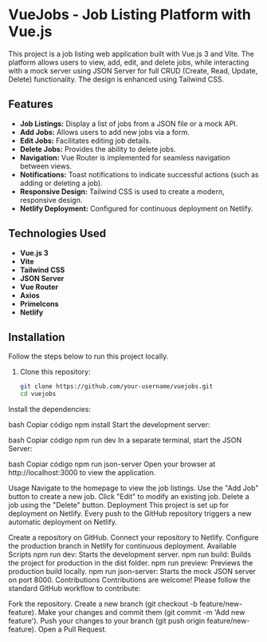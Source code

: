 # VueJobs - Job Listing Platform with Vue.js

This project is a job listing web application built with Vue.js 3 and Vite. The platform allows users to view, add, edit, and delete jobs, while interacting with a mock server using JSON Server for full CRUD (Create, Read, Update, Delete) functionality. The design is enhanced using Tailwind CSS.

## Features

- **Job Listings:** Display a list of jobs from a JSON file or a mock API.
- **Add Jobs:** Allows users to add new jobs via a form.
- **Edit Jobs:** Facilitates editing job details.
- **Delete Jobs:** Provides the ability to delete jobs.
- **Navigation:** Vue Router is implemented for seamless navigation between views.
- **Notifications:** Toast notifications to indicate successful actions (such as adding or deleting a job).
- **Responsive Design:** Tailwind CSS is used to create a modern, responsive design.
- **Netlify Deployment:** Configured for continuous deployment on Netlify.

## Technologies Used

- **Vue.js 3**
- **Vite**
- **Tailwind CSS**
- **JSON Server**
- **Vue Router**
- **Axios**
- **PrimeIcons**
- **Netlify**

## Installation

Follow the steps below to run this project locally.

1. Clone this repository:
   ```bash
   git clone https://github.com/your-username/vuejobs.git
   cd vuejobs
Install the dependencies:

bash
Copiar código
npm install
Start the development server:

bash
Copiar código
npm run dev
In a separate terminal, start the JSON Server:

bash
Copiar código
npm run json-server
Open your browser at http://localhost:3000 to view the application.

Usage
Navigate to the homepage to view the job listings.
Use the "Add Job" button to create a new job.
Click "Edit" to modify an existing job.
Delete a job using the "Delete" button.
Deployment
This project is set up for deployment on Netlify. Every push to the GitHub repository triggers a new automatic deployment on Netlify.

Create a repository on GitHub.
Connect your repository to Netlify.
Configure the production branch in Netlify for continuous deployment.
Available Scripts
npm run dev: Starts the development server.
npm run build: Builds the project for production in the dist folder.
npm run preview: Previews the production build locally.
npm run json-server: Starts the mock JSON server on port 8000.
Contributions
Contributions are welcome! Please follow the standard GitHub workflow to contribute:

Fork the repository.
Create a new branch (git checkout -b feature/new-feature).
Make your changes and commit them (git commit -m 'Add new feature').
Push your changes to your branch (git push origin feature/new-feature).
Open a Pull Request.
